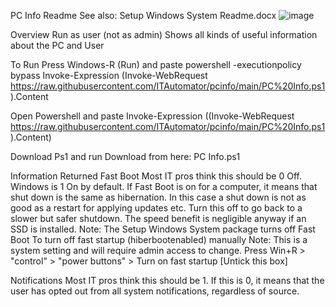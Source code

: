 PC Info Readme
See also: Setup Windows System Readme.docx
![image](https://github.com/ITAutomator/PCInfo/assets/135157036/ba5943a6-8520-4300-b1fd-6ef768f10b56)

 

Overview
Run as user (not as admin)
Shows all kinds of useful information about the PC and User

To Run
Press Windows-R (Run) and paste
powershell -executionpolicy bypass Invoke-Expression (Invoke-WebRequest https://raw.githubusercontent.com/ITAutomator/pcinfo/main/PC%20Info.ps1).Content

Open Powershell and paste
Invoke-Expression ((Invoke-WebRequest https://raw.githubusercontent.com/ITAutomator/pcinfo/main/PC%20Info.ps1).Content)

Download Ps1 and run 
Download from here: PC Info.ps1

Information Returned
Fast Boot 
Most IT pros think this should be 0 Off. Windows is 1 On by default.
If Fast Boot is on for a computer, it means that shut down is the same as hibernation. In this case a shut down is not as good as a restart for applying updates etc.
Turn this off to go back to a slower but safer shutdown.  The speed benefit is negligible anyway if an SSD is installed.
Note: The Setup Windows System package turns off Fast Boot
To turn off fast startup (hiberbootenabled) manually
Note: This is a system setting and will require admin access to change.
Press Win+R > "control" > "power buttons" > Turn on fast startup [Untick this box]

Notifications
Most IT pros think this should be 1.
If this is 0, it means that the user has opted out from all system notifications, regardless of source.

